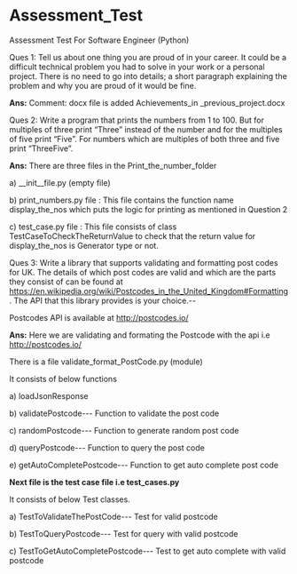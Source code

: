 # Assessment_Test
Assessment Test For Software Engineer (Python)

Ques 1: Tell us about one thing you are proud of in your career. It could be a difficult technical problem you had to solve in your work or a personal project. There is no need to go into details; a short paragraph explaining the problem and why you are proud of it would be fine.

**Ans:** Comment: docx file is added Achievements_in _previous_project.docx

Ques 2: Write a program that prints the numbers from 1 to 100. But for multiples of three print “Three” instead of the number and for the multiples of five print “Five”. For numbers which are multiples of both three and five print “ThreeFive”.

**Ans:** There are three files in the Print_the_number_folder

a) __init__file.py (empty file)

b) print_numbers.py file : This file contains the function name display_the_nos which puts the logic for printing as mentioned in Question 2

c) test_case.py file : This file consists of class TestCaseToCheckTheReturnValue to check that the return value for display_the_nos is Generator type or not.

Ques 3: Write a library that supports validating and formatting post codes for UK. The details of which post codes are valid and which are the parts they consist of can be found at https://en.wikipedia.org/wiki/Postcodes_in_the_United_Kingdom#Formatting. The API that this library provides is your choice.--

Postcodes API is available at http://postcodes.io/

**Ans:** Here we are validating and formating the Postcode with the api i.e http://postcodes.io/

There is a file validate_format_PostCode.py (module)

It consists of below functions

a) loadJsonResponse

b) validatePostcode--- Function to validate the post code

c) randomPostcode--- Function to generate random post code

d) queryPostcode--- Function to query the post code

e) getAutoCompletePostcode--- Function to get auto complete post code

**Next file is the test case file i.e test_cases.py**

It consists of below Test classes.

a) TestToValidateThePostCode--- Test for valid postcode

b) TestToQueryPostcode--- Test for query with valid postcode

c) TestToGetAutoCompletePostcode--- Test to get auto complete with valid postcode
